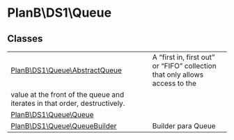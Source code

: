 
                                                                                                                                            
    
# PlanB\DS1\Queue



## Classes
| | |
| --- | --- |
| [PlanB\DS1\Queue\AbstractQueue](../../PlanB/DS1/Queue/AbstractQueue.md) | A “first in, first out” or “FIFO” collection that only allows access to the
value at the front of the queue and iterates in that order, destructively. |
| [PlanB\DS1\Queue\Queue](../../PlanB/DS1/Queue/Queue.md) |  |
| [PlanB\DS1\Queue\QueueBuilder](../../PlanB/DS1/Queue/QueueBuilder.md) | Builder para Queue |






                                                                                                                                                                                                                                                                                                                                                                                                            
    
                                                                                                                                                                                                                                                                             
                